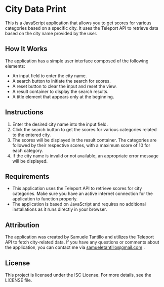 # City Data Print

This is a JavaScript application that allows you to get scores for various categories based on a specific city. It uses the Teleport API to retrieve data based on the city name provided by the user.

## How It Works

The application has a simple user interface composed of the following elements:

- An input field to enter the city name.
- A search button to initiate the search for scores.
- A reset button to clear the input and reset the view.
- A result container to display the search results.
- A title element that appears only at the beginning.

## Instructions

1. Enter the desired city name into the input field.
2. Click the search button to get the scores for various categories related to the entered city.
3. The scores will be displayed in the result container. The categories are followed by their respective scores, with a maximum score of 10 for each category.
4. If the city name is invalid or not available, an appropriate error message will be displayed.

## Requirements

- This application uses the Teleport API to retrieve scores for city categories. Make sure you have an active internet connection for the application to function properly.
- The application is based on JavaScript and requires no additional installations as it runs directly in your browser.

## Attribution

The application was created by Samuele Tantillo and utilizes the Teleport API to fetch city-related data. If you have any questions or comments about the application, you can contact me via samueletantillo@gmail.com .

## License

This project is licensed under the ISC License. For more details, see the LICENSE file.
